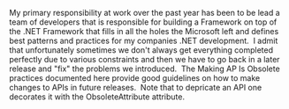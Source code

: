 
My primary responsibility at work over the past year has been to be lead a team of developers that is responsible for building a Framework on top of the .NET Framework that fills in all the holes the Microsoft left and defines best patterns and practices for my companies .NET development.  I admit that unfortunately sometimes we don't always get everything completed perfectly due to various constraints and then we have to go back in a later release and "fix" the problems we introduced.  The Making AP Is Obsolete practices documented here provide good guidelines on how to make changes to APIs in future releases.  Note that to depricate an API one decorates it with the ObsoleteAttribute attribute.
